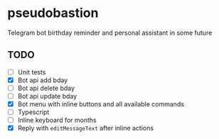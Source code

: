 # pseudobastion

Telegram bot birthday reminder and personal assistant in some future

## TODO

- [ ] Unit tests
- [x] Bot api add bday
- [ ] Bot api delete bday
- [ ] Bot api update bday
- [x] Bot menu with inline buttons and all available commands
- [ ] Typescript
- [ ] Inline keyboard for months
- [x] Reply with `editMessageText` after inline actions
